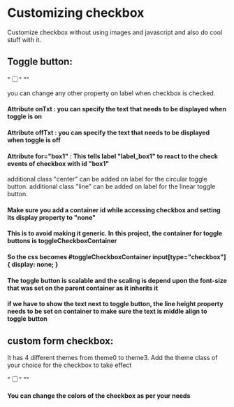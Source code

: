 # Customizing checkbox
Customize checkbox without using images and javascript and also do cool stuff with it.

## Toggle button:

"<input id="box1" type="checkbox">"
"<label id="label_box1" onTxt="ON" offTxt="OFF" for="box1" class="label-checkbox_toggle"></label>"

you can change any other property on label when checkbox is checked.

#### Attribute onTxt : you can specify the text that needs to be displayed when toggle is on
#### Attribute offTxt : you can specify the text that needs to be displayed when toggle is off

#### Attribute for="box1" : This tells label "label_box1" to react to the check events of checkbox with id "box1"

additional class "center" can be added on label for the circular toggle button.
additional class "line" can be added on label for the linear toggle button.

#### Make sure you add a container id while accessing checkbox and setting its display property to "none"
#### This is to avoid making it generic.  In this project, the container for toggle buttons is toggleCheckboxContainer
#### So the css becomes #toggleCheckboxContainer input[type="checkbox"] { display: none; }

#### The toggle button is scalable and the scaling is depend upon the font-size that was set on the parent container as it inherits it
#### if we have to show the text next to toggle button, the line height property needs to be set on container to make sure the text is middle align to toggle button


## custom form checkbox:

It has 4 different themes from theme0 to theme3. Add the theme class of your choice for the checkbox to take effect

"<input id="check1" type="checkbox">"
"<label id="label_check1"  for="check1" class="label-checkbox_custom theme0"></label>"

#### You can change the colors of the checkbox as per your needs
